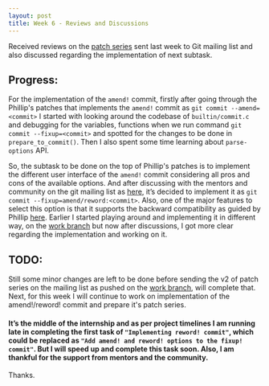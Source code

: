 ```yaml
---
layout: post
title: Week 6 - Reviews and Discussions
---
```


Received reviews on the [patch series](https://lore.kernel.org/git/20210108092345.2178-1-charvi077@gmail.com/) sent last week to Git mailing list and also discussed regarding the implementation of next subtask.

## Progress:

For the implementation of the `amend!` commit, firstly after going through the Phillip's patches that implements the `amend!` commit as `git commit --amend=<commit>` I started with looking around the codebase of `builtin/commit.c` and debugging for the variables, functions when we run command `git commit --fixup=<commit>` and spotted for the changes to be done in `prepare_to_commit()`. Then I also spent some time learning about `parse-options` API.

So, the subtask to be done on the top of Phillip's patches is to implement the different user interface of the `amend!` commit considering all pros and cons of the available options. And after discussing with the mentors and community on the git mailing list as [here](https://lore.kernel.org/git/CAPSFM5f+cm87N5TO3V+rJvWyrcazybNb_Zu_bJZ+sBH4N4iyow@mail.gmail.com/), it’s decided to implement it as `git commit --fixup=amend/reword:<commit>`. Also, one of the major features to select this option is that it supports the backward compatibility as guided by Phillip [here](https://lore.kernel.org/git/99b40665-45dd-6c4d-d46a-56c7dbf89568@gmail.com/).
Earlier I started playing around and implementing it in different way, on the [work branch](https://github.com/charvi-077/git/commits/amend-patches/amend-commit-v1) but now after discussions, I got more clear regarding the implementation and working on it.

## TODO:

Still some minor changes are left to be done before sending the v2 of patch series on the mailing list as pushed on the [work branch](https://github.com/charvi-077/git/commits/amend-patches/fixup-patch-v2.1), will complete that. Next, for this week I will continue to work on implementation of the amend!/reword! commit and prepare it's patch series.

#### It’s the middle of the internship and as per project timelines I am running late in completing the first task of `"Implementing reword! commit"`, which could be replaced as `"Add amend! and reword! options to the fixup! commit"`. But I will speed up and complete this task soon. Also, I am thankful for the support from mentors and the community.  

Thanks. 


